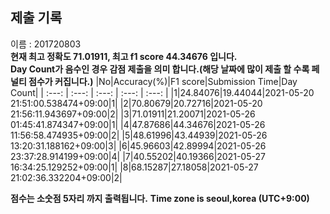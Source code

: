 


  
## 제출 기록  
이름 : 201720803  
**현재 최고 정확도 71.01911, 최고 f1 score 44.34676 입니다.**  
**Day Count가 음수인 경우 감점 제출을 의미 합니다.(해당 날짜에 많이 제출 할 수록 페널티 점수가 커집니다.)**
|No|Accuracy(%)|F1 score|Submission Time|Day Count|
| :---: | :---: | :---: | :---: | :---: |
|1|24.84076|19.44044|2021-05-20 21:51:00.538474+09:00|1|
|2|70.80679|20.72716|2021-05-20 21:56:11.943697+09:00|2|
|3|71.01911|21.20071|2021-05-26 01:45:41.874347+09:00|1|
|4|47.87686|44.34676|2021-05-26 11:56:58.474935+09:00|2|
|5|48.61996|43.44939|2021-05-26 13:20:31.188162+09:00|3|
|6|45.96603|42.89994|2021-05-26 23:37:28.914199+09:00|4|
|7|40.55202|40.19366|2021-05-27 16:34:25.129252+09:00|1|
|8|68.15287|27.18058|2021-05-27 21:02:36.332204+09:00|2|


**점수는 소숫점 5자리 까지 출력됩니다.**
**Time zone is seoul,korea (UTC+9:00)**
